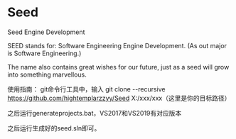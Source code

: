 # Seed
Seed Engine Development

SEED stands for:
Software Engineering Engine Development. (As out major is Software Engineering.)

The name also contains great wishes for our future, just as a seed will grow into something marvellous.

使用指南：
git命令行工具中，输入
git clone --recursive https://github.com/hightemplarzzyy/Seed X:/xxx/xxx（这里是你的目标路径）

之后运行generateprojects.bat，VS2017和VS2019有对应版本

之后运行生成好的seed.sln即可。
